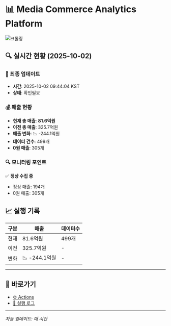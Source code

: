 # 📊 Media Commerce Analytics Platform

![크롤링](https://img.shields.io/badge/크롤링-확인필요-orange)

## 🔍 실시간 현황 (2025-10-02)

### 📍 최종 업데이트
- **시간**: 2025-10-02 09:44:04 KST
- **상태**: 확인필요

### 💰 매출 현황
- **현재 총 매출**: **81.6억원**
- **이전 총 매출**: 325.7억원
- **매출 변화**: 📉 -244.1억원
- **데이터 건수**: 499개
- **0원 매출**: 305개

### 🔍 모니터링 포인트

✅ **정상 수집 중**
- 정상 매출: 194개
- 0원 매출: 305개


## 📈 실행 기록

| 구분 | 매출 | 데이터수 |
|------|------|----------|
| 현재 | 81.6억원 | 499개 |
| 이전 | 325.7억원 | - |
| 변화 | 📉 -244.1억원 | - |

---

## 🔗 바로가기

- [⚙️ Actions](../../actions)
- [📝 실행 로그](../../actions/workflows/daily_scraping.yml)

---

*자동 업데이트: 매 시간*

